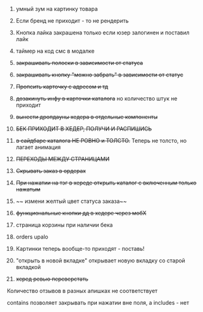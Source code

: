 
1. умный зум на картинку товара
2. Если бренд не приходит - то не рендерить
3. Кнопка лайка закрашена только если юзер залогинен и поставил лайк
4. таймер на код смс в модалке

6. ~~закрашивать полоски в зависимости от статуса~~
7. ~~закрашивать кнопку "можно забрать" в зависимости от статус~~
8. ~~Пропсить карточку с адресом и тд~~
9. ~~дозакинуть инфу в карточки каталога~~ но количество штук не приходит
10. ~~вынести дропдауны хедера в отдельные компоненты~~
11. ~~БЕК ПРИХОДИТ В ХЕДЕР, ПОЛУЧИ И РАСПИШИСЬ~~
12. ~~в сайдбаре каталога НЕ РОВНО и ТОЛСТО.~~ Теперь не толсто, но лагает анимация
13. ~~ПЕРЕХОДЫ МЕЖДУ СТРАНИЦАМИ~~
14. ~~Скрывать заказ в ордерах~~
15. ~~При нажатии на тэг в хереде открыть каталог с включенным только нажатым~~
16. ~~ измени желтый цвет статуса заказа~~
17. ~~функциональные кнопки дд в хедере через мобХ~~
18. страница корзины при наличии бека
19. orders upalo
20. Картинки теперь вообще-то приходят - поставь!
21. "открыть в новой вкладке" открывает новую вкладку со старой вкладкой
22. ~~херед ревью переверстать~~

Количество отзывов в разных апишках не соответствует


contains позволяет закрывать при нажатии вне поля, а includes - нет